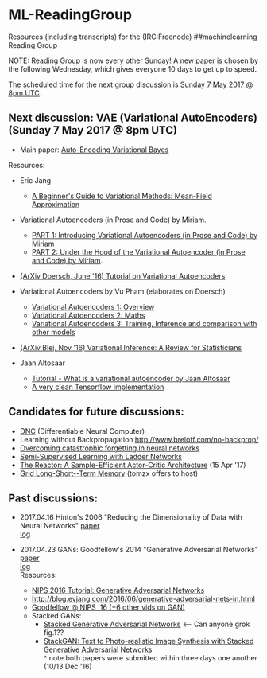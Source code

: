 # ML-ReadingGroup

Resources (including transcripts) for the (IRC:Freenode) ##machinelearning Reading Group 

NOTE: Reading Group is now every other Sunday! A new paper is chosen by the following Wednesday, which gives everyone 10 days to get up to speed.

<!-- Short URL: https://j.mp/ML-ReadingGrp -->

The scheduled time for the next group discussion is [Sunday 7 May 2017 @ 8pm UTC](https://www.wolframalpha.com/input/?i=next+Sunday+8+pm+UTC).


## Next discussion: VAE (Variational AutoEncoders) (Sunday 7 May 2017 @ 8pm UTC)
* Main paper: [Auto-Encoding Variational Bayes](https://arxiv.org/abs/1312.6114)  

Resources:
* Eric Jang
  * [A Beginner's Guide to Variational Methods: Mean-Field Approximation](http://blog.evjang.com/2016/08/variational-bayes.html)

* Variational Autoencoders (in Prose and Code) by Miriam.
  * [PART 1: Introducing Variational Autoencoders (in Prose and Code) by Miriam](http://blog.fastforwardlabs.com/2016/08/12/introducing-variational-autoencoders-in-prose-and.html)
  * [PART 2: Under the Hood of the Variational Autoencoder (in Prose and Code) by Miriam](http://blog.fastforwardlabs.com/2016/08/22/under-the-hood-of-the-variational-autoencoder-in.html).

* [(ArXiv Doersch, June '16) Tutorial on Variational Autoencoders](https://arxiv.org/abs/1606.05908)  

* Variational Autoencoders by Vu Pham (elaborates on Doersch)
  * [Variational Autoencoders 1: Overview](https://phvu.net/2017/02/26/variational-autoencoders-1-overview/)
  * [Variational Autoencoders 2: Maths](https://phvu.net/2017/04/02/variational-autoencoders-2-maths/)
  * [Variational Autoencoders 3: Training, Inference and comparison with other models](https://phvu.net/2017/04/02/variational-autoencoders-3-training-inference-and-comparison-with-other-models/)

* [(ArXiv Blei, Nov '16) Variational Inference: A Review for Statisticians](https://arxiv.org/abs/1601.00670)

* Jaan Altosaar
  * [Tutorial - What is a variational autoencoder by Jaan Altosaar](https://jaan.io/what-is-variational-autoencoder-vae-tutorial/)
  * [A very clean Tensorflow implementation](https://jaan.io/what-is-variational-autoencoder-vae-tutorial/)

## Candidates for future discussions:
* [DNC](https://github.com/deepmind/dnc) (Differentiable Neural Computer)
* Learning without Backpropagation http://www.breloff.com/no-backprop/
* [Overcoming catastrophic forgetting in neural networks](https://arxiv.org/abs/1612.00796)
* [Semi-Supervised Learning with Ladder Networks](https://arxiv.org/abs/1507.02672)
* [The Reactor: A Sample-Efficient Actor-Critic Architecture](https://arxiv.org/abs/1704.04651) (15 Apr '17)
* [Grid Long-Short--Term Memory](https://arxiv.org/pdf/1507.01526.pdf) (tomzx offers to host)

## Past discussions:
* 2017.04.16 Hinton's 2006 "Reducing the Dimensionality of Data with Neural Networks" [paper](https://www.cs.toronto.edu/~hinton/science.pdf)  
  [log](logs/2017.04.16)  

* 2017.04.23 GANs: Goodfellow's 2014 "Generative Adversarial Networks" [paper](https://arxiv.org/abs/1406.2661)  
  [log](logs/2017.04.23)  
  Resources:
     - [NIPS 2016 Tutorial: Generative Adversarial Networks](https://arxiv.org/abs/1701.00160)
     - http://blog.evjang.com/2016/06/generative-adversarial-nets-in.html
     - [Goodfellow @ NIPS '16 (+6 other vids on GAN)](https://www.youtube.com/watch?v=RvgYvHyT15E&list=PLJscN9YDD1buxCitmej1pjJkR5PMhenTF)     
     - Stacked GANs:  
        - [Stacked Generative Adversarial Networks](https://arxiv.org/abs/1612.04357) <-- Can anyone grok fig.1??  
        - [StackGAN: Text to Photo-realistic Image Synthesis with Stacked Generative Adversarial Networks](https://arxiv.org/abs/1612.03242)  
        ^ note both papers were submitted within three days one another (10/13 Dec '16)  

